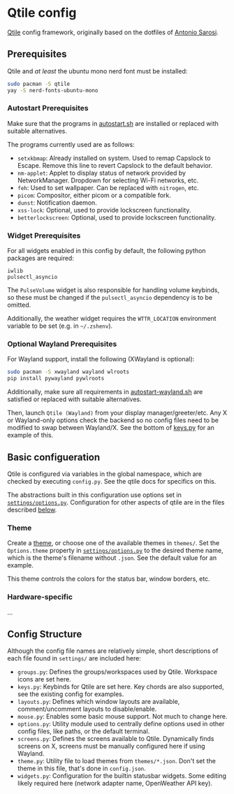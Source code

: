 # Qtile config

[Qtile](https://qtile.org/) config framework, originally based on the dotfiles of [Antonio Sarosi](https://github.com/antoniosarosi/dotfiles).

## Prerequisites

Qtile and *at least* the ubuntu mono nerd font must be installed:

```bash
sudo pacman -S qtile
yay -S nerd-fonts-ubuntu-mono
```

### Autostart Prerequisites

Make sure that the programs in [autostart.sh](autostart.sh) are installed or replaced with suitable alternatives.

The programs currently used are as follows:

- `setxkbmap`: Already installed on system. Used to remap Capslock to Escape. Remove this line to revert Capslock to the default behavior.
- `nm-applet`: Applet to display status of network provided by NetworkManager. Dropdown for selecting Wi-Fi networks, etc.
- `feh`: Used to set wallpaper. Can be replaced with `nitrogen`, etc.
- `picom`: Compositor, either picom or a compatible fork.
- `dunst`: Notification daemon.
- `xss-lock`: Optional, used to provide lockscreen functionality.
- `betterlockscreen`: Optional, used to provide lockscreen functionality.

### Widget Prerequisites

For all widgets enabled in this config by default, the following python packages are required:

```plaintext
iwlib
pulsectl_asyncio
```

The `PulseVolume` widget is also responsible for handling volume keybinds, so these must be changed if the
`pulsectl_asyncio` dependency is to be omitted.

Additionally, the weather widget requires the `WTTR_LOCATION` environment variable to be set (e.g. in `~/.zshenv`).

### Optional Wayland Prerequisites

For Wayland support, install the following (XWayland is optional):

```bash
sudo pacman -S xwayland wayland wlroots
pip install pywayland pywlroots
```

Additionally, make sure all requirements in [autostart-wayland.sh](autostart-wayland.sh) are satisfied or replaced with suitable alternatives.

Then, launch `Qtile (Wayland)` from your display manager/greeter/etc.
Any X or Wayland-only options check the backend so no config files need to be modified to swap between Wayland/X.
See the bottom of [keys.py](settings/keys.py) for an example of this.

## Basic configueration

Qtile is configured via variables in the global namespace, which are checked by executing `config.py`. See the qtile
docs for specifics on this.

The abstractions built in this configuration use options set in [`settings/options.py`](settings/options.py).
Configuration for other aspects of qtile are in the files described [below](#config-structure).

### Theme

Create a [theme](themes/README.md), or choose one of the available themes in `themes/`.
Set the `Options.theme` property in [`settings/options.py`](settings/options.py) to the desired theme name,
which is the theme's filename without `.json`. See the default value for an example.

This theme controls the colors for the status bar, window borders, etc.

### Hardware-specific

...

## Config Structure

Although the config file names are relatively simple, short descriptions of each file found in `settings/` are included here:

- `groups.py`: Defines the groups/workspaces used by Qtile. Workspace icons are set here.
- `keys.py`: Keybinds for Qtile are set here. Key chords are also supported, see the existing config for examples.
- `layouts.py`: Defines which window layouts are available, comment/uncomment layouts to disable/enable.
- `mouse.py`: Enables some basic mouse support. Not much to change here.
- `options.py`: Utility module used to centrally define options used in other config files, like paths, or the default terminal.
- `screens.py`: Defines the screens available to Qtile. Dynamically finds screens on X, screens must be manually configured here if using Wayland.
- `theme.py`: Utility file to load themes from `themes/*.json`. Don't set the theme in this file, that's done in `config.json`.
- `widgets.py`: Configuration for the builtin statusbar widgets. Some editing likely required here (network adapter name, OpenWeather API key).

